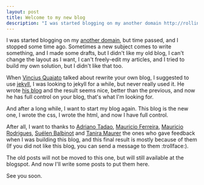 ```yaml
---
layout: post
title: Welcome to my new blog
description: "I was started blogging on my another domain http://rollingwithcode.blogspot.com, but time passed, and I stopped some time ago. Sometimes a new subject comes to write something, and I made some drafts, but I didn't like my old blog, I can't change the layout as I want, I can't freely-edit my articles, and I tried to build my own solution, but I didn't like that too."
---
```


I was started blogging on my [another domain](http://rollingwithcode.blogspot.com), but time passed, and I stopped some time ago. Sometimes a new subject comes to write something, and I made some drafts, but I didn't like my old blog, I can't change the layout as I want, I can't freely-edit my articles, and I tried to build my own solution, but I didn't like that too.

When [Vincius Quaiato](http://twitter.com/vquaiato) talked about rewrite your own blog, I suggested to use [jekyll](http://jekyllrb.com/), I was looking to jekyll for a while, but never really used it. He wrote [his blog](http://vquaiato.com) and the result seems nice, better than the previous, and now he has full control on your blog, that's what I'm looking for.

And after a long while, I want to start my blog again. This blog is the new one, I wrote the css, I wrote the html, and now I have full control.

After all, I want to thanks to [Adriano Tadao](http://twitter.com/adrianotadao), [Mauricio Ferreira](http://twitter.com/manfe01), [Mauricio Rodrigues](http://twitter.com/mauricilis), [Suélen Balbinot](http://twitter.com/Su_Balbinot) and [Tanira Maurer](http://twitter.com/taniramaurer) the ones who gave feedback when I was building this blog, and this final result is mostly because of them (If you did not like this blog, you can send a message to them :trollface:).

The old posts will not be moved to this one, but will still available at the blogspot. And now I'll write some posts to put them here.

See you soon.